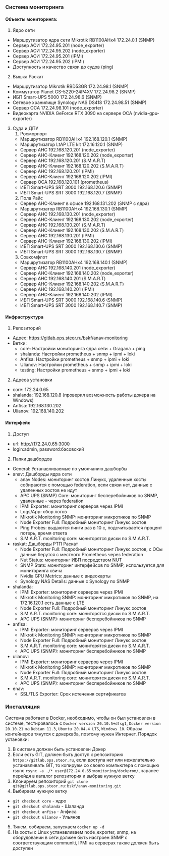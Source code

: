 ### Система мониторинга

#### Объекты мониторинга:

1. Ядро сети
  - Маршрутизатор ядра сети Mikrotik RB1100AHx4 172.24.0.1 (SNMP)
  - Сервер АСИ 172.24.95.201 (node_exporter)
  - Сервер АСИ 172.24.95.202 (node_exporter)
  - Сервер АСИ 172.24.95.201 (IPMI)
  - Сервер АСИ 172.24.95.202 (IPMI)
  - Доступность и качество связи до судов (ping)
2. Вышка Раскат
  - Маршрутизатор Mikrotik RBD53GR 172.24.98.1 (SNMP)
  - Коммутатор Planet GS-5220-24P4XV 172.24.98.2 (SNMP)
  - ИБП Smart-UPS 5000 172.24.98.6 (SNMP) 
  - Сетевое хранилище Synology NAS DS418 172.24.98.51 (SNMP)
  - Сервер ОСА 172.24.98.101 (node_exporter)
  - Видеокарта NVIDIA GeForce RTX 3090 на сервере ОСА (nvidia-gpu-exporter)
3. Суда и ДПУ
    1. Росморпорт
      - Маршрутизатор RB1100AHx4 192.168.120.1 (SNMP)
      - Маршрутизатор LtAP LTE kit 172.16.120.1 (SNMP)
      - Сервер АНС 192.168.120.201 (node_exporter)
      - Сервер АНС-Клиент 192.168.120.202 (node_exporter)
      - Сервер АНС 192.168.120.201 (S.M.A.R.T)
      - Сервер АНС-Клиент 192.168.120.202 (S.M.A.R.T)
      - Сервер АНС 192.168.120.201 (IPMI)
      - Сервер АНС-Клиент 192.168.120.202 (IPMI)
      - Сервер ОСА 192.168.120.101 (prometheus)
      - ИБП Smart-UPS SRT 3000 192.168.120.6 (SNMP)
      - ИБП Smart-UPS SRT 3000 192.168.120.7 (SNMP)
    2. Пола Райс
      - Сервер АНС-Клиент в офисе 192.168.131.202 (SNMP с ядра)
      - Маршрутизатор RB1100AHx4 192.168.130.1 (SNMP)
      - Сервер АНС 192.168.130.201 (node_exporter)
      - Сервер АНС-Клиент 192.168.130.202 (node_exporter)
      - Сервер АНС 192.168.130.201 (S.M.A.R.T)
      - Сервер АНС-Клиент 192.168.130.202 (S.M.A.R.T)
      - Сервер АНС 192.168.130.201 (IPMI)
      - Сервер АНС-Клиент 192.168.130.202 (IPMI)
      - ИБП Smart-UPS SRT 3000 192.168.130.6 (SNMP)
      - ИБП Smart-UPS SRT 3000 192.168.130.7 (SNMP)
    3. Совкомфлот
      - Маршрутизатор RB1100AHx4 192.168.140.1 (SNMP)
      - Сервер АНС 192.168.140.201 (node_exporter)
      - Сервер АНС-Клиент 192.168.140.202 (node_exporter)
      - Сервер АНС 192.168.140.201 (S.M.A.R.T)
      - Сервер АНС-Клиент 192.168.140.202 (S.M.A.R.T)
      - Сервер АНС 192.168.140.201 (IPMI)
      - Сервер АНС-Клиент 192.168.140.202 (IPMI)
      - ИБП Smart-UPS SRT 3000 192.168.140.6 (SNMP)
      - ИБП Smart-UPS SRT 3000 192.168.140.7 (SNMP)

#### Инфраструктура

1. Репозиторий
  - Адрес: https://gitlab.ops.steor.ru/bskf/anav-monitoring
  - Ветки:
    - core: Настройки мониторинга ядра сети + Gragana + ping 
	- shalanda: Настройки prometheus + snmp + ipmi + loki
	- Anfisa: Настройки prometheus + snmp + ipmi + loki
	- Ulianov: Настройки prometheus + snmp + ipmi + loki
	- testing: Настройки prometheus + snmp + ipmi + loki
2. Адреса установки
  - core: 172.24.0.65
  - shalanda: 192.168.120.8 (проверил возможность работы докера на Windows)
  - Anfisa: 192.168.130.202
  - Ulianov: 192.168.140.202

#### Интерфейс

1. Доступ
  - url: http://172.24.0.65:3000
  - login:admin, password:бэсовский
2. Папки дашбордов
  - General: Устанавливаемые по умолчанию дашборбы
  - anav: Дашборды ядра сети
    - anav Nodes: мониторинг хостов Линукс, удаленные хосты собираются с помощью federation, если связи нет, данные с удаленных хостов не идут
    - APC UPS (SNMP) Core: мониторинг бесперебойников по SNMP, удаленные - через federation
    - IPMI Exporter: мониторинг серверов через IPMI
    - Logs/App: сбор логов 
    - Mikrotik Monitoring SNMP: мониторинг микротиков по SNMP
    - Node Exporter Full: Подробный мониторинг Линукс хостов
    - Ping Probes: выдаются пинги раз в 10 с, подсчитывается процент потерь, время ответа
    - S.M.A.R.T. monitoring core: мониторятся диски по S.M.A.R.T.
  - raskat: Дашборды РТП Раскат
    - Node Exporter Full: Подробный мониторинг Линукс хостов, с ОСы данные берутся с местного Prometheus через federation
    - Nut Status: мониторинг ИБП посредством NUT
    - SNMP Stats: мониторинг интерфейсов по SNMP, используется для мониторинга свича
    - Nvidia GPU Metrics: данные с видеокарты
    - Synology NAS Details: данные с Synology по SNMP
  - shalanda:
    - IPMI Exporter: мониторинг серверов через IPMI
    - Mikrotik Monitoring SNMP: мониторинг микротиков по SNMP, на 172.16.120.1 есть данные с LTE
    - Node Exporter Full: Подробный мониторинг Линукс хостов 
    - S.M.A.R.T. monitoring core: мониторятся диски по S.M.A.R.T.
    - APC UPS (SNMP): мониторинг бесперебойников по SNMP
  - anfisa:
    - IPMI Exporter: мониторинг серверов через IPMI
    - Mikrotik Monitoring SNMP: мониторинг микротиков по SNMP
    - Node Exporter Full: Подробный мониторинг Линукс хостов 
    - S.M.A.R.T. monitoring core: мониторятся диски по S.M.A.R.T.
    - APC UPS (SNMP): мониторинг бесперебойников по SNMP
  - ulianov:
    - IPMI Exporter: мониторинг серверов через IPMI
    - Mikrotik Monitoring SNMP: мониторинг микротиков по SNMP
    - Node Exporter Full: Подробный мониторинг Линукс хостов 
    - S.M.A.R.T. monitoring core: мониторятся диски по S.M.A.R.T.
    - APC UPS (SNMP): мониторинг бесперебойников по SNMP
  - enav:
    - SSL/TLS Exporter: Срок истечения сертификатов

### Инсталляция 

Система работает в Docker, необходимо, чтобы он был установлен в системе, тестировалось с `Docker version 20.10.5+dfsg1`, `Docker version 20.10.21` на `Debian 11.3`, `Ubuntu 20.04.4 LTS`, `Windows 10`. Образа контейнеров тянутся с докерхаба, поэтому нужен Интернет. Порядок установки:

1. В системе должен быть установлен Докер
2. Если есть GIT, должен быть доступ к репозиторию `https://gitlab.ops.steor.ru`, если доступа нет или нежелательно устанавливать GIT, то копируем со своего компьютера с помощью rsync `rsync -a ./* user@172.24.0.65:monitoring/dockprom/`, заранее перейдя в каталог репозитория и выбрав нужную ветку
3. Клонируем репозиторий `git clone git@gitlab.ops.steor.ru:bskf/anav-monitoring.git`
4. Выбираем нужную ветку 
  - `git checkout core` - ядро
  - `git checkout shalanda` - Шаланда
  - `git checkout anfisa` - Анфиса
  - `git checkout ulianov` - Ульянов
5. Тянем, собираем, запускаем `docker up -d`
6. На хосты с Linux устанавливаем node_exporter, snmp, на оборудовании в сети должен быть настроен SNMP с соответствующим communiti, IPMI на серверах также должен быть доступен
